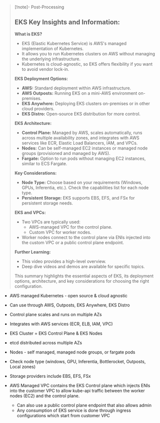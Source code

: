 
>[!note]- Post-Processing
>## EKS Key Insights and Information:
>
>**What is EKS?**
>
>* EKS (Elastic Kubernetes Service) is AWS's managed implementation of Kubernetes.
>* It allows you to run Kubernetes clusters on AWS without managing the underlying infrastructure.
>* Kubernetes is cloud-agnostic, so EKS offers flexibility if you want to avoid vendor lock-in.
>
>**EKS Deployment Options:**
>
>* **AWS:** Standard deployment within AWS infrastructure.
>* **AWS Outposts:** Running EKS on a mini-AWS environment on-premises.
>* **EKS Anywhere:** Deploying EKS clusters on-premises or in other cloud providers.
>* **EKS Distro:** Open-source EKS distribution for more control.
>
>**EKS Architecture:**
>
>* **Control Plane:** Managed by AWS, scales automatically, runs across multiple availability zones, and integrates with AWS services like ECR, Elastic Load Balancers, IAM, and VPCs.
>* **Nodes:** Can be self-managed EC2 instances or managed node groups (provisioned and managed by AWS).
>* **Fargate:** Option to run pods without managing EC2 instances, similar to ECS Fargate.
>
>**Key Considerations:**
>
>* **Node Type:** Choose based on your requirements (Windows, GPUs, Inferentia, etc.). Check the capabilities list for each node type.
>* **Persistent Storage:** EKS supports EBS, EFS, and FSx for persistent storage needs.
>
>**EKS and VPCs:**
>
>* Two VPCs are typically used:
>    * AWS-managed VPC for the control plane.
>    * Custom VPC for worker nodes.
>* Worker nodes connect to the control plane via ENIs injected into the custom VPC or a public control plane endpoint.
>
>**Further Learning:**
>
>* This video provides a high-level overview.
>* Deep dive videos and demos are available for specific topics.
>
>
>This summary highlights the essential aspects of EKS, its deployment options, architecture, and key considerations for choosing the right configuration.
>

- AWS managed Kubernetes - open source & cloud agnostic
- Can use through AWS, Outposts, EKS Anywhere, EKS Distro
- Control plane scales and runs on multiple AZs
- Integrates with AWS services (ECR, ELB, IAM, VPC)
- EKS Cluster = EKS Control Plane & EKS Nodes
- etcd distributed across multiple AZs
- Nodes - self managed, managed node groups, or fargate pods
- Check node type (windows, GPU, Inferentia, Bottlerocket, Outposts, Local zones)
- Storage providers include EBS, EFS, FSx

- AWS Managed VPC contains the EKS Control plane which injects ENIs into the customer VPC to allow kube-api traffic between the worker nodes (EC2) and the control plane.
	- Can also use a public control plane endpoint that also allows admin
	- Any consumption of EKS service is done through ingress configurations which start from customer VPC